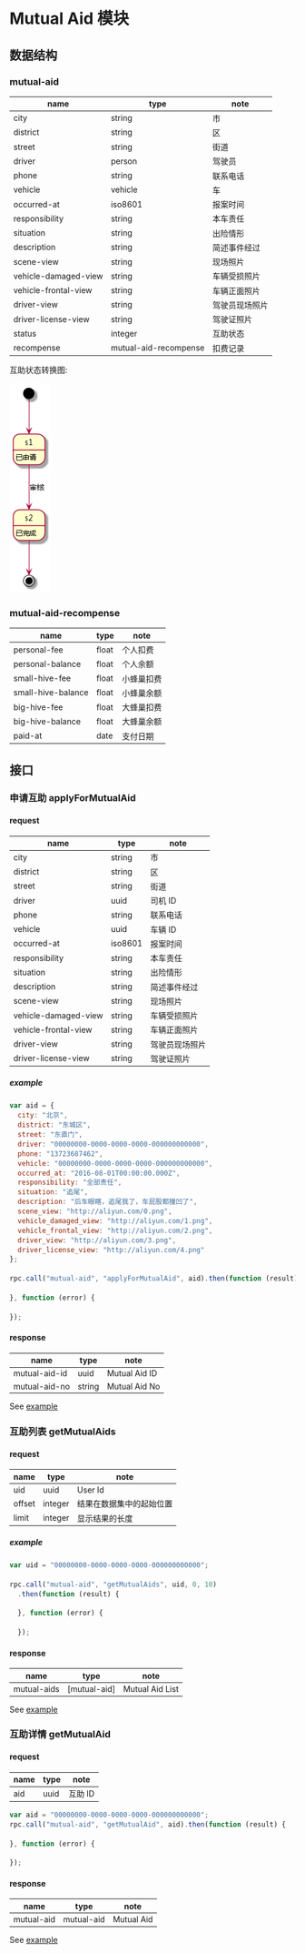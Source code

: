 # Mutual Aid 模块

## 数据结构

### mutual-aid

|name|type|note|
|----|----|----|
|city|string|市|
|district|string|区|
|street|string|街道|
|driver|person|驾驶员|
|phone|string|联系电话|
|vehicle|vehicle|车|
|occurred-at|iso8601|报案时间|
|responsibility|string|本车责任|
|situation|string|出险情形|
|description|string|简述事件经过|
|scene-view|string|现场照片|
|vehicle-damaged-view|string|车辆受损照片|
|vehicle-frontal-view|string|车辆正面照片|
|driver-view|string|驾驶员现场照片|
|driver-license-view|string|驾驶证照片|
|status|integer|互助状态|
|recompense|mutual-aid-recompense|扣费记录|

互助状态转换图:

![互助状态转换图](../img/mutual-aid-status.png)

### mutual-aid-recompense

|name|type|note|
|----|----|----|
|personal-fee|float|个人扣费|
|personal-balance|float|个人余额|
|small-hive-fee|float|小蜂巢扣费|
|small-hive-balance|float|小蜂巢余额|
|big-hive-fee|float|大蜂巢扣费|
|big-hive-balance|float|大蜂巢余额|
|paid-at|date|支付日期|

## 接口

### 申请互助 applyForMutualAid

#### request

|name|type|note|
|----|----|----|
|city|string|市|
|district|string|区|
|street|string|街道|
|driver|uuid|司机 ID|
|phone|string|联系电话|
|vehicle|uuid|车辆 ID|
|occurred-at|iso8601|报案时间|
|responsibility|string|本车责任|
|situation|string|出险情形|
|description|string|简述事件经过|
|scene-view|string|现场照片|
|vehicle-damaged-view|string|车辆受损照片|
|vehicle-frontal-view|string|车辆正面照片|
|driver-view|string|驾驶员现场照片|
|driver-license-view|string|驾驶证照片|

##### example

```javascript
var aid = {
  city: "北京",
  district: "东城区",
  street: "东直门",
  driver: "00000000-0000-0000-0000-000000000000",
  phone: "13723687462",
  vehicle: "00000000-0000-0000-0000-000000000000",
  occurred_at: "2016-08-01T00:00:00.000Z",
  responsibility: "全部责任",
  situation: "追尾",
  description: "后车眼瞎，追尾我了，车屁股都撞凹了",
  scene_view: "http://aliyun.com/0.png",
  vehicle_damaged_view: "http://aliyun.com/1.png",
  vehicle_frontal_view: "http://aliyun.com/2.png",
  driver_view: "http://aliyun.com/3.png",
  driver_license_view: "http://aliyun.com/4.png"
};

rpc.call("mutual-aid", "applyForMutualAid", aid).then(function (result) {

}, function (error) {

});
```

#### response

|name|type|note|
|----|----|----|
|mutual-aid-id|uuid|Mutual Aid ID|
|mutual-aid-no|string|Mutual Aid No|

See [example](../data/mutual-aid/applyForMutualAid.json)

### 互助列表 getMutualAids

#### request

|name|type|note|
|----|----|----|
|uid|uuid|User Id|
|offset|integer|结果在数据集中的起始位置|
|limit|integer|显示结果的长度|

##### example

```javascript
var uid = "00000000-0000-0000-0000-000000000000";

rpc.call("mutual-aid", "getMutualAids", uid, 0, 10)
  .then(function (result) {

  }, function (error) {

  });
```

#### response

|name|type|note|
|----|----|----|
|mutual-aids|[mutual-aid]|Mutual Aid List|

See [example](../data/mutual-aid/getMutualAids.json)

### 互助详情 getMutualAid

#### request

|name|type|note|
|----|----|----|
|aid|uuid|互助 ID|

```javascript
var aid = "00000000-0000-0000-0000-000000000000";
rpc.call("mutual-aid", "getMutualAid", aid).then(function (result) {

}, function (error) {

});
```

#### response

|name|type|note|
|----|----|----|
|mutual-aid|mutual-aid|Mutual Aid|

See [example](../data/mutual-aid/getMutualAid.json)

